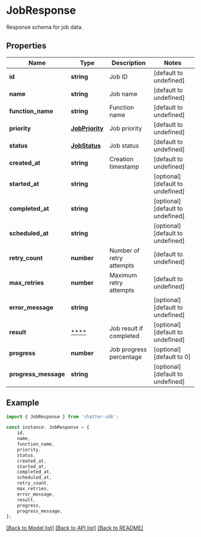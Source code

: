 # JobResponse

Response schema for job data.

## Properties

Name | Type | Description | Notes
------------ | ------------- | ------------- | -------------
**id** | **string** | Job ID | [default to undefined]
**name** | **string** | Job name | [default to undefined]
**function_name** | **string** | Function name | [default to undefined]
**priority** | [**JobPriority**](JobPriority.md) | Job priority | [default to undefined]
**status** | [**JobStatus**](JobStatus.md) | Job status | [default to undefined]
**created_at** | **string** | Creation timestamp | [default to undefined]
**started_at** | **string** |  | [optional] [default to undefined]
**completed_at** | **string** |  | [optional] [default to undefined]
**scheduled_at** | **string** |  | [optional] [default to undefined]
**retry_count** | **number** | Number of retry attempts | [default to undefined]
**max_retries** | **number** | Maximum retry attempts | [default to undefined]
**error_message** | **string** |  | [optional] [default to undefined]
**result** | [****](.md) | Job result if completed | [optional] [default to undefined]
**progress** | **number** | Job progress percentage | [optional] [default to 0]
**progress_message** | **string** |  | [optional] [default to undefined]

## Example

```typescript
import { JobResponse } from 'chatter-sdk';

const instance: JobResponse = {
    id,
    name,
    function_name,
    priority,
    status,
    created_at,
    started_at,
    completed_at,
    scheduled_at,
    retry_count,
    max_retries,
    error_message,
    result,
    progress,
    progress_message,
};
```

[[Back to Model list]](../README.md#documentation-for-models) [[Back to API list]](../README.md#documentation-for-api-endpoints) [[Back to README]](../README.md)
